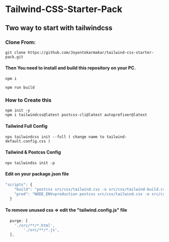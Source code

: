 # Tailwind-CSS-Starter-Pack

## **Two way to start with tailwindcss**

### **Clone From**:

```
git clone https://github.com/Joyontokarmakar/tailwind-css-starter-pack.git
```
#### **Then You need to install and build this repository on your PC**.
```
npm i
```
```
npm run build
```

### **How to Create this**
```
npm init -y
npm i tailwindcss@latest postcss-cli@latest autoprefixer@latest
```

#### Tailwind Full Config
```
npx tailwindcss init --full ( change name to tailwind-default.config.css )
```

#### Tailwind & Postcss Config
```
npx tailwindss init -p
```

#### Edit on your package.json file

```javascript
"scripts": {
    "build": "postcss src/css/tailwind.css -o src/css/tailwind-build.css -w",
    "prod": "NODE_ENV=production postcss src/css/tailwind.css -o src/css/tailwind-build.css"
  }
```

#### To remove unused css => edit the "tailwind.config.js" file

```javascript
  purge: [
    './src/**/*.html',
		'./src/**/*.js',
  ],
```

